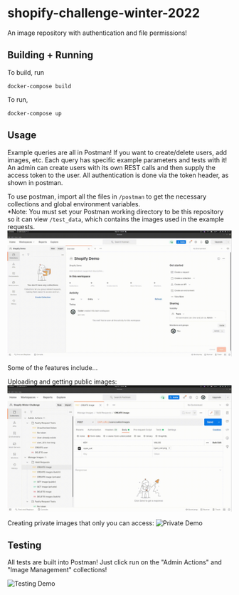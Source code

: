 # shopify-challenge-winter-2022

An image repository with authentication and file permissions!

## Building + Running

To build, run

```
docker-compose build
```

To run, 

```
docker-compose up
```

## Usage

Example queries are all in Postman! If you want to create/delete users, add images, etc. Each query has
specific example parameters and tests with it! An admin can create users with its own REST calls and then
supply the access token to the user. All authentication is done via the token header, as shown in postman.

To use postman, import all the files in `/postman` to get the necessary collections and global environment variables.    
\*Note: You must set your Postman working directory to be this repository so it can view `/test_data`, which contains the images used in the example requests.
![Postman Import Demo](https://github.com/CalderWhite/shopify-challenge-winter-2022/raw/master/demo_videos/postman_import_demo.gif)

Some of the features include...    

Uploading and getting public images:
![Public Demo](https://github.com/CalderWhite/shopify-challenge-winter-2022/raw/master/demo_videos/public_demo.gif)

Creating private images that only you can access:
![Private Demo](https://github.com/CalderWhite/shopify-challenge-winter-2022/raw/master/demo_videos/private_demo.gif)



## Testing

All tests are built into Postman! Just click run on the "Admin Actions" and "Image Management" collections!

![Testing Demo](https://github.com/CalderWhite/shopify-challenge-winter-2022/raw/master/demo_videos/test_demo.gif)

